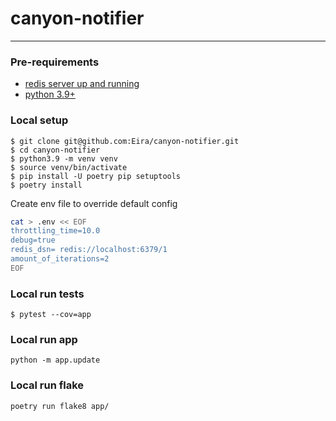 # canyon-notifier
---

### Pre-requirements
- [redis server up and running](https://redis.io/docs/getting-started/installation/)
- [python 3.9+](https://www.python.org/downloads/)

### Local setup
```shell
$ git clone git@github.com:Eira/canyon-notifier.git
$ cd canyon-notifier
$ python3.9 -m venv venv
$ source venv/bin/activate
$ pip install -U poetry pip setuptools
$ poetry install
```

Create env file to override default config
```bash
cat > .env << EOF
throttling_time=10.0
debug=true
redis_dsn= redis://localhost:6379/1
amount_of_iterations=2
EOF
```

### Local run tests
```shell
$ pytest --cov=app
```

### Local run app
```
python -m app.update 
```

### Local run flake
```
poetry run flake8 app/
```